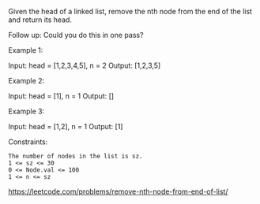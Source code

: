 Given the head of a linked list, remove the nth node from the end of the list and return its head.

Follow up: Could you do this in one pass?

 

Example 1:

Input: head = [1,2,3,4,5], n = 2
Output: [1,2,3,5]

Example 2:

Input: head = [1], n = 1
Output: []

Example 3:

Input: head = [1,2], n = 1
Output: [1]

 

Constraints:

    The number of nodes in the list is sz.
    1 <= sz <= 30
    0 <= Node.val <= 100
    1 <= n <= sz

https://leetcode.com/problems/remove-nth-node-from-end-of-list/